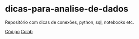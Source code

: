 # dicas-para-analise-de-dados
Repositório com dicas de conexões, python, sql, notebooks etc.

[Código](https://github.com/franciscodara/dicas-para-analise-de-dados/blob/main/Upar_dados_no_BQ.ipynb)
[Colab](https://colab.research.google.com/drive/1FkoXg0gkQmRoaGWKW1C1DrIo_iPMmAgf?usp=sharing)
